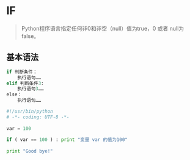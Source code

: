 # IF

> Python程序语言指定任何非0和非空（null）值为true，0 或者 null为false。

## 基本语法

```py
if 判断条件：
    执行语句……
elif 判断条件3:
    执行语句3……
else：
    执行语句……
```

```py
#!/usr/bin/python 
# -*- coding: UTF-8 -*-
 
var = 100 
 
if ( var == 100 ) : print "变量 var 的值为100" 
 
print "Good bye!"
```